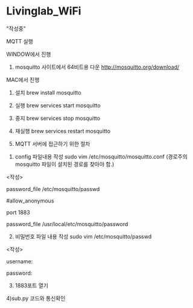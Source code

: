 # Livinglab_WiFi
"작성중"


MQTT 실행

WINDOW에서 진행
1. mosquitto 사이트에서 64비트용 다운
http://mosquitto.org/download/


MAC에서 진행
1. 설치
brew install mosquitto

2. 실행
brew services start mosquitto

3. 중지
brew services stop mosquitto

4. 재실행
brew services restart mosquitto

5. MQTT 서버에 접근하기 위한 절차
1) config 파일내용 작성 
sudo vim /etc/mosquitto/mosquitto.conf (경로주의 mosquitto 파일이 설치된 경로를 찾아야 함.)

<작성>

password_file /etc/mosquitto/passwd

#allow_anonymous

port 1883

password_file /usr/local/etc/mosquitto/password

2) 비밀번호 파일 내용 작성
sudo vim /etc/mosquitto/passwd

<작성>

username:

password:

3) 1883포트 열기

4)sub.py 코드와 통신확인

